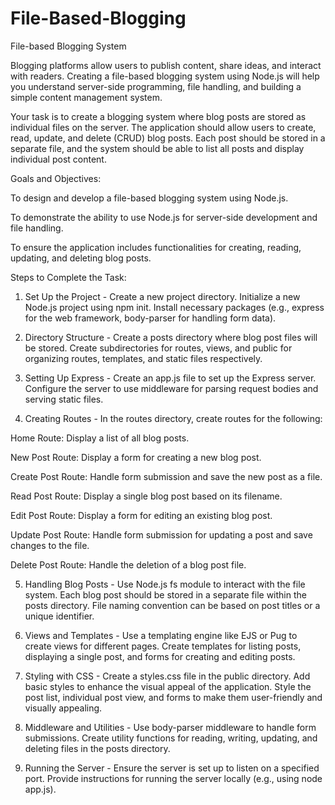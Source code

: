 # File-Based-Blogging

File-based Blogging System


Blogging platforms allow users to publish content, share ideas, and interact with readers. Creating a file-based blogging system using Node.js will help you understand server-side programming, file handling, and building a simple content management system.


Your task is to create a blogging system where blog posts are stored as individual files on the server. The application should allow users to create, read, update, and delete (CRUD) blog posts. Each post should be stored in a separate file, and the system should be able to list all posts and display individual post content.


Goals and Objectives:


To design and develop a file-based blogging system using Node.js.

To demonstrate the ability to use Node.js for server-side development and file handling.

To ensure the application includes functionalities for creating, reading, updating, and deleting blog posts.


Steps to Complete the Task:


1. Set Up the Project - Create a new project directory. Initialize a new Node.js project using npm init. Install necessary packages (e.g., express for the web framework, body-parser for handling form data).


2. Directory Structure - Create a posts directory where blog post files will be stored. Create subdirectories for routes, views, and public for organizing routes, templates, and static files respectively.


3. Setting Up Express - Create an app.js file to set up the Express server. Configure the server to use middleware for parsing request bodies and serving static files.


4. Creating Routes - In the routes directory, create routes for the following:

Home Route: Display a list of all blog posts.

New Post Route: Display a form for creating a new blog post.

Create Post Route: Handle form submission and save the new post as a file.

Read Post Route: Display a single blog post based on its filename.

Edit Post Route: Display a form for editing an existing blog post.

Update Post Route: Handle form submission for updating a post and save changes to the file.

Delete Post Route: Handle the deletion of a blog post file.



5. Handling Blog Posts - Use Node.js fs module to interact with the file system. Each blog post should be stored in a separate file within the posts directory. File naming convention can be based on post titles or a unique identifier.


6. Views and Templates - Use a templating engine like EJS or Pug to create views for different pages. Create templates for listing posts, displaying a single post, and forms for creating and editing posts.


7. Styling with CSS - Create a styles.css file in the public directory. Add basic styles to enhance the visual appeal of the application. Style the post list, individual post view, and forms to make them user-friendly and visually appealing.


8. Middleware and Utilities - Use body-parser middleware to handle form submissions. Create utility functions for reading, writing, updating, and deleting files in the posts directory.


9. Running the Server - Ensure the server is set up to listen on a specified port. Provide instructions for running the server locally (e.g., using node app.js).
